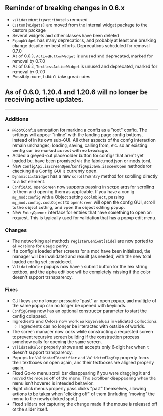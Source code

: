 ## Reminder of breaking changes in 0.6.x
* `ValidatedEntityAttribute` is removed
* `Custom[Widgets]` are moved from the internal widget package to the custom package
* Several widgets and other classes have been deleted
* `PopupWidget` has many deprecations, and probably at least one breaking change despite my best efforts. Deprecations scheduled for removal 0.7.0
* As of 0.6.3, `ActiveButtonWidget` is unused and deprecated, marked for removal by 0.7.0
* As of 0.6.3, `TextlessActionWidget` is unused and deprecated, marked for removal by 0.7.0
* Possibly more, I didn't take great notes

## As of 0.6.0, 1.20.4 and 1.20.6 will no longer be receiving active updates.

-------------------------------------

### Additions
* `@RootConfig` annotation for marking a config as a "root" config. The settings will appear "inline" with the landing page config buttons, instead of in its own sub-GUI. All other aspects of the config interaction remain unchanged; loading, saving, calling from, etc. so an existing config can be marked as root with no breakage.
* Added a greyed-out placeholder button for configs that aren't yet loaded but have been promised via the fabric.mod.json or mods.toml.
* New `ConfigApi.isScreenOpen`/`ConfigApiJava.isSceenOpen` methods for checking if a Config GUI is currently open.
* `DynamicListWidget` has a new `scrollToEntry` method for scrolling directly to a list element.
* `ConfigApi.openScreen` now supports passing in scope args for scrolling to them and opening them as applicable. If you have a config `my_mod:config` with a Object setting `coolObject`, passing `my_mod.config.coolObject` to `openScreen` will open the config GUI, scroll to the object setting, and open the object editing popup.
* New `EntryOpener` interface for entries that have something to open on request. This is typically used for validation that has a popup edit menu.

### Changes
* The networking api methods `registerLenient[side]` are now ported to all versions for usage parity.
* If a config is loaded after screens for a mod have been initialized, the manager will be invalidated and rebuilt (as needed) with the new total loaded config set considered.
* `ValidatedColor` popups now have a submit button for the hex string textbox, and the alpha edit box will be completely missing if the color doesn't support transparency.

### Fixes
* GUI keys are no longer pressable "past" an open popup, and multiple of the same popup can no longer be opened with keybinds.
* `ConfigGroup` now has an optional constructor parameter to start the config collapsed.
* Ingredients and Colors now work as keys/values in validated collections. 
  * Ingredients can no longer be interacted with outside of worlds.
* The screen manager now locks while constructing a requested screen to prevent recursive screen building if the construction process somehow calls for opening the same screen.
* `ValidatedColor` properly shows and accepts only 6-digit hex when it doesn't support transparency.
* Popups for `ValidatedIdentifier` and `ValidatedTagKey` properly focus their textboxes on open again, and their textboxes are aligned properly again.
* Fixed Go-to menu scroll bar disappearing if you were dragging it and moved the mouse off of the menu. The scrollbar disappearing when the menu isn't hovered is intended behavior.
* Right click menus properly pass clicks "past" themselves, allowing actions to be taken when "clicking off" of them (including "moving" the menu to the newly clicked spot.)
* Fixed sliders not capturing the change made if the mouse is released off of the slider itself.